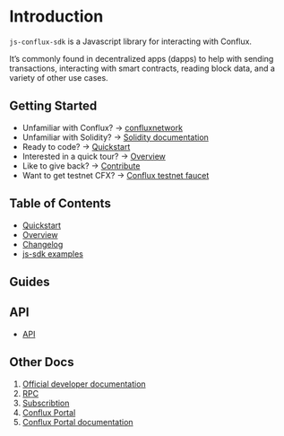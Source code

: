 # Introduction

`js-conflux-sdk` is a Javascript library for interacting with Conflux.

It’s commonly found in decentralized apps (dapps) to help with sending transactions, interacting with smart contracts, reading block data, and a variety of other use cases.

## Getting Started

* Unfamiliar with Conflux? → [confluxnetwork](http://confluxnetwork.org)
* Unfamiliar with Solidity? → [Solidity documentation](https://docs.soliditylang.org/en/v0.8.10/)
* Ready to code? → [Quickstart](quick_start.md)
* Interested in a quick tour? → [Overview](overview.md)
* Like to give back? → [Contribute](https://github.com/conflux-chain/js-conflux-sdk)
* Want to get testnet CFX? → [Conflux testnet faucet](http://faucet.confluxnetwork.org/)

## Table of Contents

* [Quickstart](quick_start.md)
* [Overview](overview.md)
* [Changelog](../CHANGELOG.md)
* [js-sdk examples](https://github.com/conflux-fans/js-sdk-example)

## Guides

## API

* [API](api.md)

## Other Docs

1. [Official developer documentation](https://developer.conflux-chain.org/)
2. [RPC](https://developer.conflux-chain.org/docs/conflux-doc/docs/json_rpc)
3. [Subscribtion](https://developer.conflux-chain.org/docs/conflux-doc/docs/pubsub)
4. [Conflux Portal](https://portal.conflux-chain.org/)
5. [Conflux Portal documentation](http://conflux-portal-docs.confluxnetwork.org/)
